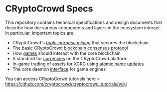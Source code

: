 # CRyptoCrowd Specs

This repository contains technical specifications and design documents that
describe how the various components and layers in the ecosystem interact.
In particular, important topics are:

* CRyptoCrowd's [*triple-purpose mining*](mining.md) that secures the blockchain
* The basic CRyptoCrowd [blockchain consensus protocol](blockchain.md)
* How [games](games.md) should interact with the core blockchain
* A standard for [currencies](currencies.md) on the CRyptoCrowd platform
* In-game trading of assets for XCRC using [atomic name updates](trading.md)
* The core daemon [interface](interface.md) for game engines

You can access CRyptoCrowd tutorials here > https://github.com/cryptocrowd/cryptocrowd_tutorials/wiki
